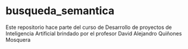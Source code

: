 # busqueda_semantica
Este repositorio hace parte del curso de Desarrollo de proyectos de Inteligencia Artificial brindado por el profesor David Alejandro Quiñones Mosquera
